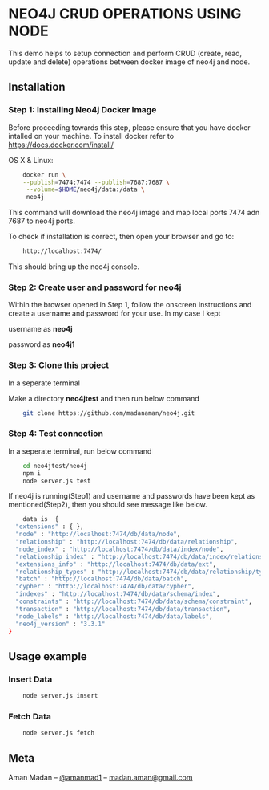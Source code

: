 # NEO4J CRUD OPERATIONS USING NODE
 This demo helps to setup connection and perform CRUD (create, read, update and delete) operations between docker image of neo4j and node.


## Installation

### Step 1: Installing Neo4j Docker Image

Before proceeding towards this step, please ensure that you have docker intalled on your machine. 
To install docker refer to https://docs.docker.com/install/

OS X & Linux:

```sh
    docker run \
    --publish=7474:7474 --publish=7687:7687 \
     --volume=$HOME/neo4j/data:/data \
     neo4j
```
This command will download the neo4j image and map local ports 7474 adn 7687 to neo4j ports.

To check if installation is correct, then open your browser and go to:
```sh
    http://localhost:7474/
```
This should bring up the neo4j console.



### Step 2: Create user and password for neo4j
Within the browser opened in Step 1, follow the onscreen instructions and create a username and password for your use. In my case I kept

username as **neo4j**

password as **neo4j1**

### Step 3: Clone this project
In a seperate terminal

Make a directory **neo4jtest** and then run below command
```sh
    git clone https://github.com/madanaman/neo4j.git
```

### Step 4: Test connection
In a seperate terminal, run below command
```sh
    cd neo4jtest/neo4j
    npm i
    node server.js test
```
If neo4j is running(Step1) and username and passwords have been kept as mentioned(Step2), then you should see message like below.

```sh
    data is  {
  "extensions" : { },
  "node" : "http://localhost:7474/db/data/node",
  "relationship" : "http://localhost:7474/db/data/relationship",
  "node_index" : "http://localhost:7474/db/data/index/node",
  "relationship_index" : "http://localhost:7474/db/data/index/relationship",
  "extensions_info" : "http://localhost:7474/db/data/ext",
  "relationship_types" : "http://localhost:7474/db/data/relationship/types",
  "batch" : "http://localhost:7474/db/data/batch",
  "cypher" : "http://localhost:7474/db/data/cypher",
  "indexes" : "http://localhost:7474/db/data/schema/index",
  "constraints" : "http://localhost:7474/db/data/schema/constraint",
  "transaction" : "http://localhost:7474/db/data/transaction",
  "node_labels" : "http://localhost:7474/db/data/labels",
  "neo4j_version" : "3.3.1"
}

```

## Usage example

### Insert Data
```sh
    node server.js insert
```

### Fetch Data
```sh
    node server.js fetch
```


## Meta

Aman Madan – [@amanmad1](https://twitter.com/amanmad1) – madan.aman@gmail.com
